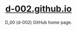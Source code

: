 <h1 align="center"><a href="https://d-002.github.io">d-002.github.io</a></h1>
<p align="center">D_00 (d-002) GitHub home page.</p>
